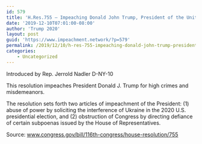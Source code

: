```yaml
---
id: 579
title: 'H.Res.755 — Impeaching Donald John Trump, President of the United States, for high crimes and misdemeanors'
date: '2019-12-10T07:01:00-08:00'
author: 'Trump 2020'
layout: post
guid: 'https://www.impeachment.network/?p=579'
permalink: /2019/12/10/h-res-755-impeaching-donald-john-trump-president-of-the-united-states-for-high-crimes-and-misdemeanors/
categories:
    - Uncategorized
---
```


Introduced by Rep. Jerrold Nadler D-NY-10

This resolution impeaches President Donald J. Trump for high crimes and misdemeanors.

The resolution sets forth two articles of impeachment of the President: (1) abuse of power by soliciting the interference of Ukraine in the 2020 U.S. presidential election, and (2) obstruction of Congress by directing defiance of certain subpoenas issued by the House of Representatives.

Source: www.congress.gov/bill/116th-congress/house-resolution/755